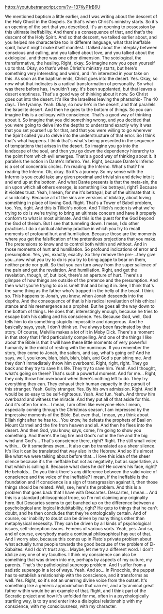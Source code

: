 https://youtubetranscript.com/?v=1B7KyP1rB6U

 We mentioned baptism a little earlier, and I was writing about the descent of the Holy Ghost in the Gospels. So that's when Christ's ministry starts. So it's an opening of the sort that you described. It's an opening to possession by this ultimate ineffability. And there's a consequence of that, and that's the descent of the Holy Spirit. And so that descent, we talked earlier about, and you helped me characterize too in different language, what that ineffable spirit, how it might make itself manifest. I talked about the interplay between conscious and calling, and you talked about love, and you talked about the axiological, and there was one other dimension. The sotological, the transformative, the healing. Right, okay. So imagine now you open yourself up to that. Okay, so that's when Christ's ministry starts, but here's something very interesting and weird, and I'm interested in your take on this. As soon as the baptism ends, Christ goes into the desert. Yes. Okay, so now what that indicates is a radical transformation of personality. So what was there before has, I wouldn't say, it's been supplanted, but that leaves a desert emptiness. That's a good way of thinking about it now. So Christ goes out into the desert. It's like the Israelites leaving the pharaohic- The 40 days. The tyranny. Yeah. Okay, so now he's in the desert, and that parallels the Israelite desert. And then he goes to the bottom of things. So you can imagine this is a colloquy with conscience. That's a good way of thinking about it. So imagine that you did something wrong, and you decided that you were going to delve into the depths to understand exactly why it was that you set yourself up for that, and that you were willing to go wherever the Spirit called you to delve into the understructure of that error. So I think that's what happens. I think that's what's being presented in the sequence of temptations that arises in the desert. So imagine you go into the landscape of the soul, and then you go down the dependency hierarchy to the point from which evil emerges. That's a good way of thinking about it. It parallels the notion in Dante's Inferno. Yes. Right, because Dante's Inferno is a set of concentric circles. I'm reading the Inferno. What's that? I'm reading the Inferno. Oh, okay. So it's a journey. So my sense with the Inferno is you could take any given proximal and trivial sin and delve into it and end up at the bottom. And what Dante presents is that the meta-sin, the sin upon which all others emerge, is something like betrayal, right? Because it violates trust. Yeah, I mean, for me it's betrayal, but of the ultimate that is also idolatry. Because all of the sins are versions of idolatry, about loving something in place of loving God. Right. That's a Tower of Babel problem, too. Yes, right. And this is Tillich's notion. And Tillich's notion is what we're trying to do is we're trying to bring an ultimate concern and have it properly conform to what is most ultimate. And this is the quest for the God beyond the God of theism. But I see that tunneling down. I mean, I do other practices. I do a spiritual alchemy practice in which you try to recall moments of profound hurt and humiliation. Because those are the moments where you get the falsification of the pretentious projections that you make. The pretensions to know and to control both within and without. And in those moments of hurt and humiliation. So profound indications of error and presumption. Yes, yes, exactly, exactly. So they remove the pre-…they give you…now what you try to do is you try to bring agape to bear on them, neither pride nor guilt. So that you can turn away from the super salience of the pain and get the revelation. And humiliation. Right, and get the revelation, though, of, but look, there's an aperture of hurt. There's a glimpse of how things are outside of the pretence and the presumption. And then what you're trying to do is smelt that and bring it in. See, I think that's the same thing as the father who's trapped in the belly of the beast. I think so. This happens to Jonah, you know, when Jonah descends into the depths. And the consequence of that is his radical revaluation of his ethical stance and his reemergence as a prophet. But he goes all the way down to the bottom of things. He does that, interestingly enough, because he tries to escape both his calling and his conscience. Yes. Because God, well, God tells him to do something stupidly impossible and dangerous. And he basically says, yeah, I don't think so. I've always been fascinated by that story. Of course, Melville makes a lot of it in Moby Dick. There's a moment in that story that I find particularly compelling. And one of the things I like about the Bible is that it will have these little moments of very powerful humanity in the midst of resting with the numinous. If you remember the story, they come to Jonah, the sailors, and say, what's going on? And he says, well, you know, blah, blah, blah, blah, and God's punishing me. And they don't immediately throw him overboard. Right, right, right. They go back and they try to save his life. They try to save him. Yeah. And I thought, what's going on there? That's such a powerful moment. And for me... Right, they only throw him overboard when there's nothing left to do. They try everything they can. They exhaust their human capacity in the pursuit of this stranger. Yeah. Guilty stranger. Yes. By his own admission. Right. And it would be so easy to be self-righteous. Yeah. And fun. Yeah. And throw him overboard and witness the miracle. And they put all of that aside for this. And it's often for me... I mean, I am often like everyone else. I mean, especially coming through the Christmas season, I am impressed by the impressive moments of the Bible. But even that, I mean, you think about Elijah right after he has to... You know, he defeats the prophets of Baal on Mount Carmel and the fire from heaven and all. And then he flees into the desert. And then God, you know, says, come, I'm going to show you something. And there's the big fire and God's not in the fire and the big wind and God's... That's conscience there, right? Right. The still small voice within... Or it sometimes even... It also can be translated as a sheer silence. It's like it can be translated that way also in the Hebrew. And so it's almost like what we were talking about before that... I love this idea of the sheer silence because it's the ineffable but not as negativity, but as superlative, as that which is calling it. Because what does he do? He covers his face, right? He beholds... Do you think there's any difference between the valid voice of conscience and the voice of the ineffable? I mean, if the ineffable is the foundation and if conscience is a sign of transgression against it, then those things should be related. Well, see, here's the problem. And this is a problem that goes back that I have with Descartes. Descartes, I mean... And this is a standard philosophical trope, so I'm not claiming any originality here. But Descartes seems to get bunched up on the difference between a psychological and logical indubitability, right? He gets to things that he can't doubt, and he then concludes that they're ontologically certain. And of course, our inability to doubt can be driven by many things other than metaphysical necessity. They can be driven by all kinds of psychological issues, self-deception issues. Femens of various sorts. Yeah, yes. And so, and of course, everybody made a continual philosophical hay out of that. And I worry also, because this comes up in Plato's private problem about what actually turns people towards the good because of the problem of El-Sabaites. And I don't trust any... Maybe, let me try a different word. I don't idolize any one of my faculties. I think my conscience can also be something that was driven into me, perhaps by aspects of my culture, my parents. That's the pathological superego problem. And I suffer from a sadistic superego in a lot of ways. Yeah. And so... In Pinocchio, the puppet has to establish a relationship with the conscience, and it transforms as well. Yes. Right, so it's not an unerring divine voice from the outset. It's something like a generic approximation that can err, and a tyrannical great father within would be an example of that. Right, and I think part of the Socratic project and how it's unfolded for me, often in a psychologically startling way, is to try and enter into a dialogical relationship with my conscience, with my consciousness, with my character.